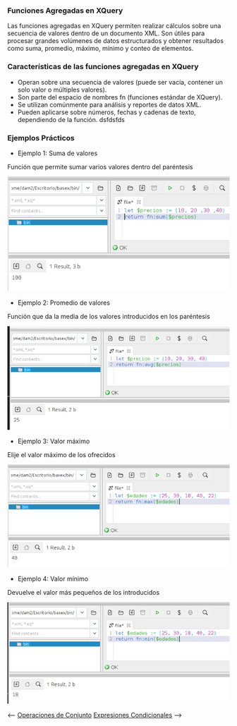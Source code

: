 ### Funciones Agregadas en XQuery
Las funciones agregadas en XQuery permiten realizar cálculos sobre una secuencia de valores dentro de un documento XML. Son útiles para procesar grandes volúmenes de datos estructurados y obtener resultados como suma, promedio, máximo, mínimo y conteo de elementos.

### Características de las funciones agregadas en XQuery
- Operan sobre una secuencia de valores (puede ser vacía, contener un solo valor o múltiples valores).
- Son parte del espacio de nombres fn (funciones estándar de XQuery).
- Se utilizan comúnmente para análisis y reportes de datos XML.
- Pueden aplicarse sobre números, fechas y cadenas de texto, dependiendo de la función.
dsfdsfds

### Ejemplos Prácticos
- Ejemplo 1: Suma de valores

Función que permite sumar varios valores dentro del paréntesis


![alt text](<capturas Ivan/1.png>)

- Ejemplo 2: Promedio de valores

Función que da la media de los valores introducidos en los paréntesis

![alt text](<capturas Ivan/2.png>)

- Ejemplo 3: Valor máximo

Elije el valor máximo de los ofrecidos

![alt text](<capturas Ivan/3.png>)

- Ejemplo 4: Valor mínimo

Devuelve el valor más pequeños de los introducidos

![alt text](<capturas Ivan/4.png>)


<-- [Operaciones de Conjunto](./JuanMt.md)                              [Expresiones Condicionales](./MilaB.md) -->






